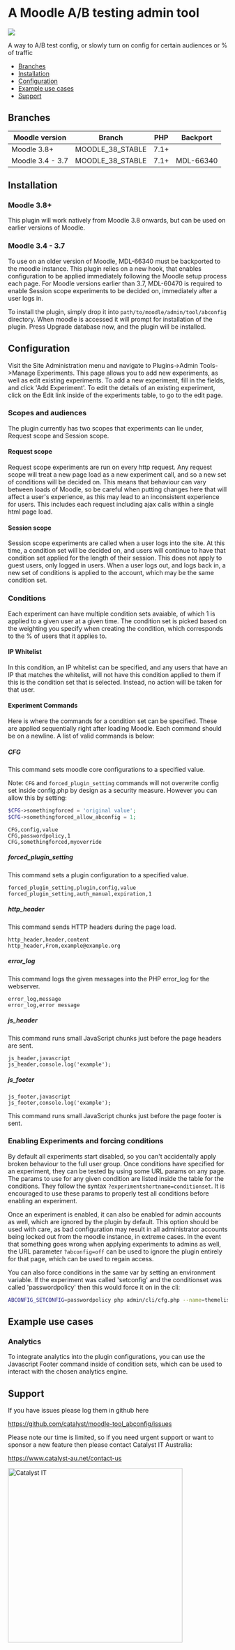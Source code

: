# A Moodle A/B testing admin tool

<a href="https://github.com/catalyst/moodle-tool_abconfig/actions">
<img src="https://github.com/catalyst/moodle-tool_abconfig/workflows/ci/badge.svg">
</a>

A way to A/B test config, or slowly turn on config for certain audiences or % of traffic

* [Branches](#branches)
* [Installation](#installation)
* [Configuration](#configuration)
* [Example use cases](#example-use-cases)
* [Support](#support)


Branches
--------
| Moodle version    | Branch           | PHP  | Backport  |
|-------------------|------------------|------|-----------|
| Moodle 3.8+       | MOODLE_38_STABLE | 7.1+ |           |
| Moodle 3.4 - 3.7  | MOODLE_38_STABLE | 7.1+ | MDL-66340 |

Installation
------------

### Moodle 3.8+

This plugin will work natively from Moodle 3.8 onwards, but can be used on earlier versions of Moodle.


### Moodle 3.4 - 3.7

To use on an older version of Moodle, MDL-66340 must be backported to the moodle instance. This plugin relies on a new hook, that enables configuration to be applied immediately following the Moodle setup process each page. For Moodle versions earlier than 3.7, MDL-60470 is required to enable Session scope experiments to be decided on, immediately after a user logs in.

To install the plugin, simply drop it into `path/to/moodle/admin/tool/abconfig` directory. When moodle is accessed it will prompt for installation of the plugin. Press Upgrade database now, and the plugin will be installed.

Configuration
-------------
Visit the Site Administration menu and navigate to Plugins->Admin Tools->Manage Experiments. This page allows you to add new experiments, as well as edit existing experiments. To add a new experiment, fill in the fields, and click 'Add Experiment'. To edit the details of an existing experiment, click on the Edit link inside of the experiments table, to go to the edit page.

### Scopes and audiences
The plugin currently has two scopes that experiments can lie under, Request scope and Session scope.

#### Request scope

Request scope experiments are run on every http request. Any request scope will treat a new page load as a new experiment call, and so a new set of conditions will be decided on. This means that behaviour can vary between loads of Moodle, so be careful when putting changes here that will affect a user's experience, as this may lead to an inconsistent experience for users. This includes each request including ajax calls within a single html page load.

#### Session scope

Session scope experiments are called when a user logs into the site. At this time, a condition set will be decided on, and users will continue to have that condition set applied for the length of their session. This does not apply to guest users, only logged in users. When a user logs out, and logs back in, a new set of conditions is applied to the account, which may be the same condition set.

### Conditions

Each experiment can have multiple condition sets avaiable, of which 1 is applied to a given user at a given time. The condition set is picked based on the weighting you specify when creating the condition, which corresponds to the % of users that it applies to.

#### IP Whitelist

In this condition, an IP whitelist can be specified, and any users that have an IP that matches the whitelist, will not have this condition applied to them if this is the condition set that is selected. Instead, no action will be taken for that user.

#### Experiment Commands

Here is where the commands for a condition set can be specified. These are applied sequentially right after loading Moodle. Each command should be on a newline. A list of valid commands is below:

##### CFG

This command sets moodle core configurations to a specified value.

Note: `CFG` and `forced_plugin_setting` commands will not overwrite config set inside config.php by design as a security measure.
However you can allow this by setting:

```php
$CFG->somethingforced = 'original value';
$CFG->somethingforced_allow_abconfig = 1;
```

```
CFG,config,value
CFG,passwordpolicy,1
CFG,somethingforced,myoverride
```

##### forced_plugin_setting

This command sets a plugin configuration to a specified value.

```
forced_plugin_setting,plugin,config,value
forced_plugin_setting,auth_manual,expiration,1
```

##### http_header

This command sends HTTP headers during the page load.

```
http_header,header,content
http_header,From,example@example.org
```

##### error_log

This command logs the given messages into the PHP error_log for the webserver.

```
error_log,message
error_log,error message
```

##### js_header

This command runs small JavaScript chunks just before the page headers are sent.

```
js_header,javascript
js_header,console.log('example');
```

##### js_footer

```
js_footer,javascript
js_footer,console.log('example');
```

This command runs small JavaScript chunks just before the page footer is sent.



### Enabling Experiments and forcing conditions
By default all experiments start disabled, so you can't accidentally apply broken behaviour to the full user group. Once conditions have specified for an experiment, they can be tested by using some URL params on any page. The params to use for any given condition are listed inside the table for the conditions. They follow the syntax `?experimentshortname=conditionset`. It is encouraged to use these params to properly test all conditions before enabling an experiment.

Once an experiment is enabled, it can also be enabled for admin accounts as well, which are ignored by the plugin by default. This option should be used with care, as bad configuration may result in all administrator accounts being locked out from the moodle instance, in extreme cases. In the event that something goes wrong when applying experiments to admins as well, the URL parameter `?abconfig=off` can be used to ignore the plugin entirely for that page, which can be used to regain access.

You can also force conditions in the same var by setting an environment variable. If the experiment was called 'setconfig' and the conditionset was called 'passwordpolicy' then this would force it on in the cli:

```sh
ABCONFIG_SETCONFIG=passwordpolicy php admin/cli/cfg.php --name=themelist
```

Example use cases
-----------------

### Analytics

To integrate analytics into the plugin configurations, you can use the Javascript Footer command inside of condition sets, which can be used to interact with the chosen analytics engine.




Support
-------

If you have issues please log them in github here

https://github.com/catalyst/moodle-tool_abconfig/issues

Please note our time is limited, so if you need urgent support or want to
sponsor a new feature then please contact Catalyst IT Australia:

https://www.catalyst-au.net/contact-us

<a href="https://www.catalyst-au.net/"><img alt="Catalyst IT" src="https://cdn.rawgit.com/CatalystIT-AU/moodle-auth_saml2/master/pix/catalyst-logo.svg" width="400"></a>
